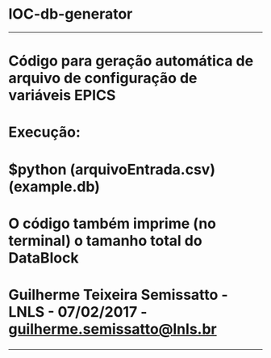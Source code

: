 # IOC-db-generator
___
###
#	Código para geração automática de arquivo de configuração de variáveis EPICS 
#	Execução:
#	$python (arquivoEntrada.csv) (example.db)
#	O código também imprime (no terminal) o tamanho total do DataBlock
#	Guilherme Teixeira Semissatto - LNLS - 07/02/2017 - guilherme.semissatto@lnls.br
###
___
